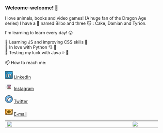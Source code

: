 
### Welcome-welcome! 👋

I love animals, books and video games! (A huge fan of the Dragon Age series) 
I have a :dog: named Bilbo and three :cat: : Cake, Damian and Tyrion.

I'm learning to learn every day! :stuck_out_tongue_winking_eye:

:bookmark_tabs: Learning JS and improving CSS skills :bookmark_tabs:    
:bookmark_tabs: In love with Python 💘 :bookmark_tabs:   
:bookmark_tabs: Testing my luck with Java :sweat_drops: :bookmark_tabs:   

📫 How to reach me:

<a href="https://www.linkedin.com/in/priscila-marinovic-5bb18960"><img src="https://github.com/primarinovic/primarinovic/blob/main/IMG/linkedin.png?raw=true" width="25"></img></a> [LinkedIn](https://www.linkedin.com/in/priscila-marinovic-5bb18960) 

<a href="https://www.instagram.com/pri_sonata/"><img src="https://github.com/primarinovic/primarinovic/blob/main/IMG/IG.png?raw=true" width="25"></img></a> [Instagram](https://www.instagram.com/pri_sonata/) 

<a href="https://twitter.com/lost_sonata"><img src="https://github.com/primarinovic/primarinovic/blob/main/IMG/twitter.png?raw=true" width="25"></img></a> [Twitter](https://twitter.com/lost_sonata) 

<a href="mailto:primarinovic@gmail.com"><img src="https://github.com/primarinovic/primarinovic/blob/main/IMG/email.png?raw=true" width="25"></img></a> [E-mail](mailto:primarinovic@gmail.com)

<center>
    
<table>
    <tr>
        <td><img width="400px" align="left" src="https://github-readme-stats.vercel.app/api/top-langs/?username=primarinovic&hide=html&layout=compact&theme=buefy" /></td>
        <td><img width="495px" align="left" src="https://github-readme-stats.vercel.app/api?username=primarinovic&theme=buefy"/></td>
    </tr>   
</table>

</center>   

<!--
**primarinovic/primarinovic** is a ✨ _special_ ✨ repository because its `README.md` (this file) appears on your GitHub profile.

Here are some ideas to get you started:

- 🔭 I’m currently working on ...
- 🌱 I’m currently learning ...
- 👯 I’m looking to collaborate on ...
- 🤔 I’m looking for help with ...
- 💬 Ask me about ...
- 📫 How to reach me: ...
- 😄 Pronouns: ...
- ⚡ Fun fact: ...
-->
